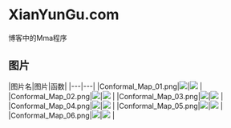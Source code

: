 # XianYunGu.com
博客中的Mma程序

## 图片
|图片名|图片|函数|
|---|---|
|Conformal_Map_01.png|![](//001_%E5%85%B1%E5%BD%A2%E6%98%A0%E5%B0%84%E5%9B%BE/Conformal_Map_01.png)|![](http://latex.codecogs.com/gif.latex?{f}(&space;z&space;)=\\arcsin&space;z) |
|Conformal_Map_02.png|![](/001_%E5%85%B1%E5%BD%A2%E6%98%A0%E5%B0%84%E5%9B%BE/Conformal_Map_02.png)|![](http://latex.codecogs.com/gif.latex?{f}(z)=\\arctan&space;z) |
|Conformal_Map_03.png|![](/001_%E5%85%B1%E5%BD%A2%E6%98%A0%E5%B0%84%E5%9B%BE/Conformal_Map_03.png)|![](http://latex.codecogs.com/gif.latex?{f}(z)=\\ln&space;z) |
|Conformal_Map_04.png|![](/001_%E5%85%B1%E5%BD%A2%E6%98%A0%E5%B0%84%E5%9B%BE/Conformal_Map_04.png)|![](http://latex.codecogs.com/gif.latex?{f}(z)=\\frac{z&plus;{i}-0.2}{2z&plus;1}) |
|Conformal_Map_05.png|![](/001_%E5%85%B1%E5%BD%A2%E6%98%A0%E5%B0%84%E5%9B%BE/Conformal_Map_05.png)|![](http://latex.codecogs.com/gif.latex?{f}(z)={{(z&plus;{i}-0.2)}^{1/3}}) |
|Conformal_Map_06.png|![](/001_%E5%85%B1%E5%BD%A2%E6%98%A0%E5%B0%84%E5%9B%BE/Conformal_Map_06.png)|![](http://latex.codecogs.com/gif.latex?{if}(z)=\\sin&space;z&plus;\\frac{{(z&plus;i-0.2)}^{2}}{3}) |
